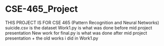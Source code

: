 # CSE-465_Project
THIS PROJECT IS FOR CSE 465 (Pattern Recognition and Neural Networks)
suicide.csv is the dataset 
Work1.py is what was done before mid project presentation
New work for final.py is what was done after mid project presentation + the old works i did in Work1.py
